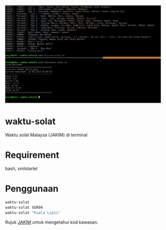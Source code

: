 ![Screenshot](https://github.com/mnajib/waktu-solat/raw/master/Screenshot%20from%202017-05-15%2002-01-51.png)

# waktu-solat
Waktu solat Malaysa (JAKIM) di terminal

# Requirement
bash, xmlstarlet

# Penggunaan
``` bash
waktu-solat
waktu-solat SGR04
waktu-solat "Kuala Lipis"
```
Rujuk [JAKIM](http://www2.e-solat.gov.my/zon-waktusolat.php) untuk mengetahui kod kawasan.
